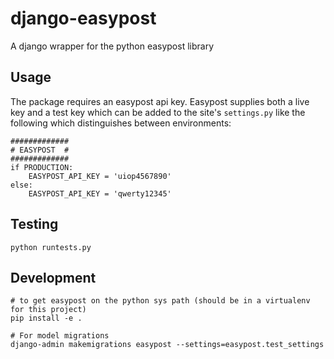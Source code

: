 # django-easypost

A django wrapper for the python easypost library

## Usage

The package requires an easypost api key. Easypost supplies both a live key and a test key which can be added to the
site's `settings.py` like the following which distinguishes between environments:

```
#############
# EASYPOST  #
#############
if PRODUCTION:
    EASYPOST_API_KEY = 'uiop4567890'
else:
    EASYPOST_API_KEY = 'qwerty12345'
```

## Testing

`python runtests.py `


## Development

```
# to get easypost on the python sys path (should be in a virtualenv for this project)
pip install -e .

# For model migrations
django-admin makemigrations easypost --settings=easypost.test_settings
```
